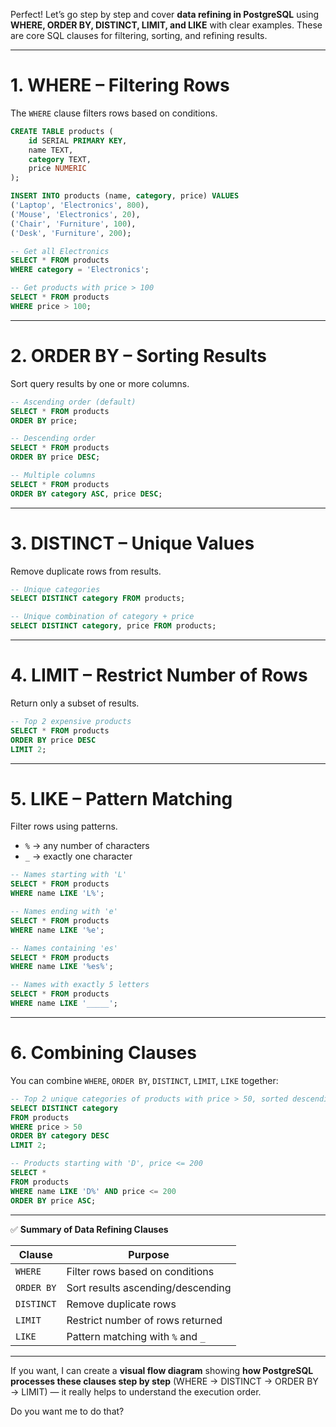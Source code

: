 Perfect! Let’s go step by step and cover **data refining in PostgreSQL** using **WHERE, ORDER BY, DISTINCT, LIMIT, and LIKE** with clear examples. These are core SQL clauses for filtering, sorting, and refining results.

---

# **1. WHERE – Filtering Rows**

The `WHERE` clause filters rows based on conditions.

```sql
CREATE TABLE products (
    id SERIAL PRIMARY KEY,
    name TEXT,
    category TEXT,
    price NUMERIC
);

INSERT INTO products (name, category, price) VALUES
('Laptop', 'Electronics', 800),
('Mouse', 'Electronics', 20),
('Chair', 'Furniture', 100),
('Desk', 'Furniture', 200);

-- Get all Electronics
SELECT * FROM products
WHERE category = 'Electronics';

-- Get products with price > 100
SELECT * FROM products
WHERE price > 100;
```

---

# **2. ORDER BY – Sorting Results**

Sort query results by one or more columns.

```sql
-- Ascending order (default)
SELECT * FROM products
ORDER BY price;

-- Descending order
SELECT * FROM products
ORDER BY price DESC;

-- Multiple columns
SELECT * FROM products
ORDER BY category ASC, price DESC;
```

---

# **3. DISTINCT – Unique Values**

Remove duplicate rows from results.

```sql
-- Unique categories
SELECT DISTINCT category FROM products;

-- Unique combination of category + price
SELECT DISTINCT category, price FROM products;
```

---

# **4. LIMIT – Restrict Number of Rows**

Return only a subset of results.

```sql
-- Top 2 expensive products
SELECT * FROM products
ORDER BY price DESC
LIMIT 2;
```

---

# **5. LIKE – Pattern Matching**

Filter rows using patterns.

* `%` → any number of characters
* `_` → exactly one character

```sql
-- Names starting with 'L'
SELECT * FROM products
WHERE name LIKE 'L%';

-- Names ending with 'e'
SELECT * FROM products
WHERE name LIKE '%e';

-- Names containing 'es'
SELECT * FROM products
WHERE name LIKE '%es%';

-- Names with exactly 5 letters
SELECT * FROM products
WHERE name LIKE '_____';
```

---

# **6. Combining Clauses**

You can combine `WHERE`, `ORDER BY`, `DISTINCT`, `LIMIT`, `LIKE` together:

```sql
-- Top 2 unique categories of products with price > 50, sorted descending
SELECT DISTINCT category 
FROM products
WHERE price > 50
ORDER BY category DESC
LIMIT 2;

-- Products starting with 'D', price <= 200
SELECT * 
FROM products
WHERE name LIKE 'D%' AND price <= 200
ORDER BY price ASC;
```

---

✅ **Summary of Data Refining Clauses**

| Clause     | Purpose                           |
| ---------- | --------------------------------- |
| `WHERE`    | Filter rows based on conditions   |
| `ORDER BY` | Sort results ascending/descending |
| `DISTINCT` | Remove duplicate rows             |
| `LIMIT`    | Restrict number of rows returned  |
| `LIKE`     | Pattern matching with `%` and `_` |

---

If you want, I can create a **visual flow diagram** showing **how PostgreSQL processes these clauses step by step** (WHERE → DISTINCT → ORDER BY → LIMIT) — it really helps to understand the execution order.

Do you want me to do that?
